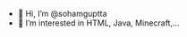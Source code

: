 - 👋 Hi, I’m @sohamguptta
- 👀 I’m interested in HTML, Java, Minecraft,...

<!---
sohamguptta/sohamguptta is a ✨ special ✨ repository because its `README.md` (this file) appears on your GitHub profile.
You can click the Preview link to take a look at your changes.
--->

